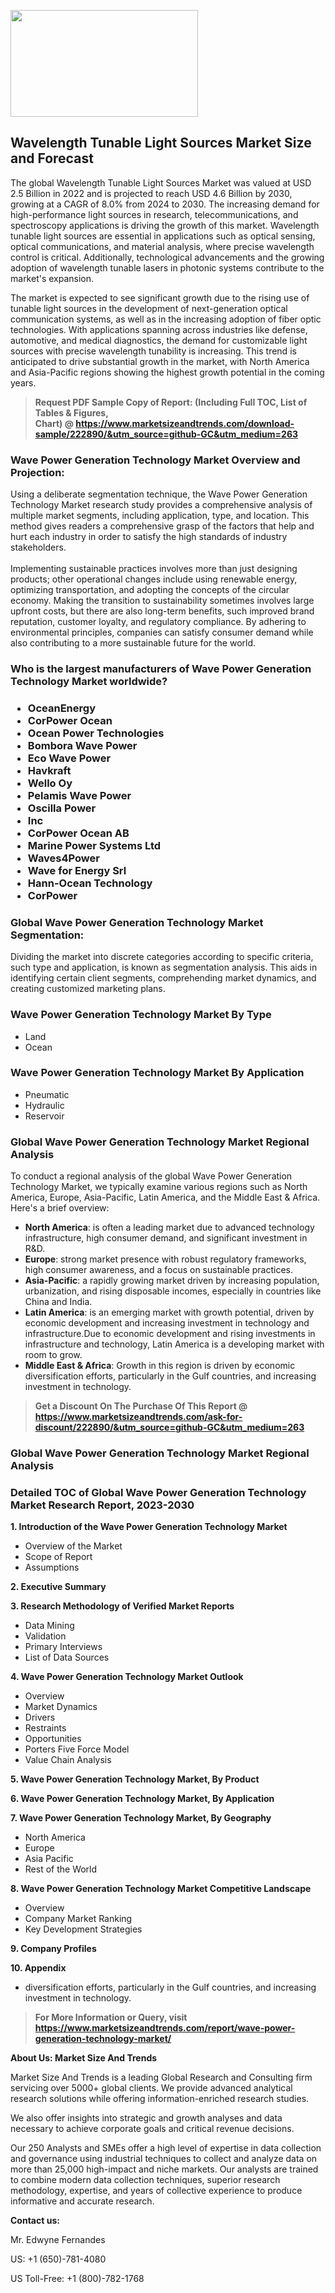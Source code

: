 <p><img class="alignnone size-medium wp-image-20088" src="https://ffe5etoiles.com/wp-content/uploads/2024/12/MST1-300x171.png" alt="" width="300" height="171" /></p><h2>Wavelength Tunable Light Sources Market Size and Forecast</h2><p>The global Wavelength Tunable Light Sources Market was valued at USD 2.5 Billion in 2022 and is projected to reach USD 4.6 Billion by 2030, growing at a CAGR of 8.0% from 2024 to 2030. The increasing demand for high-performance light sources in research, telecommunications, and spectroscopy applications is driving the growth of this market. Wavelength tunable light sources are essential in applications such as optical sensing, optical communications, and material analysis, where precise wavelength control is critical. Additionally, technological advancements and the growing adoption of wavelength tunable lasers in photonic systems contribute to the market's expansion.</p><p>The market is expected to see significant growth due to the rising use of tunable light sources in the development of next-generation optical communication systems, as well as in the increasing adoption of fiber optic technologies. With applications spanning across industries like defense, automotive, and medical diagnostics, the demand for customizable light sources with precise wavelength tunability is increasing. This trend is anticipated to drive substantial growth in the market, with North America and Asia-Pacific regions showing the highest growth potential in the coming years.</p></p><blockquote id="" class=""><strong>Request PDF Sample Copy of Report: (Including Full TOC, List of Tables &amp; Figures, Chart)&nbsp;@&nbsp;<strong><a href="https://www.marketsizeandtrends.com/download-sample/222890/&utm_source=github-GC&utm_medium=263" target="_blank">https://www.marketsizeandtrends.com/download-sample/222890/&utm_source=github-GC&utm_medium=263</a></strong></strong></blockquote><h3 id="" class="">Wave Power Generation Technology Market&nbsp;Overview and Projection:</h3><p id="" class="">Using a deliberate segmentation technique, the Wave Power Generation Technology Market research study provides a comprehensive analysis of multiple market segments, including application, type, and location. This method gives readers a comprehensive grasp of the factors that help and hurt each industry in order to satisfy the high standards of industry stakeholders. <br /> <br />Implementing sustainable practices involves more than just designing products; other operational changes include using renewable energy, optimizing transportation, and adopting the concepts of the circular economy. Making the transition to sustainability sometimes involves large upfront costs, but there are also long-term benefits, such improved brand reputation, customer loyalty, and regulatory compliance. By adhering to environmental principles, companies can satisfy consumer demand while also contributing to a more sustainable future for the world.</p><h3 id="" class="">Who is the largest manufacturers of&nbsp;Wave Power Generation Technology Market worldwide?</h3><h3 class=""><p><ul><li>OceanEnergy </li><li> CorPower Ocean </li><li> Ocean Power Technologies </li><li> Bombora Wave Power </li><li> Eco Wave Power </li><li> Havkraft </li><li> Wello Oy </li><li> Pelamis Wave Power </li><li> Oscilla Power </li><li> Inc </li><li> CorPower Ocean AB </li><li> Marine Power Systems Ltd </li><li> Waves4Power </li><li> Wave for Energy Srl </li><li> Hann-Ocean Technology </li><li> CorPower</li></ul></p></h3><h3 id="" class="">Global&nbsp;Wave Power Generation Technology Market Segmentation:</h3><p id="" class="">Dividing the market into discrete categories according to specific criteria, such type and application, is known as segmentation analysis. This aids in identifying certain client segments, comprehending market dynamics, and creating customized marketing plans.</p><h3 id="" class="">Wave Power Generation Technology Market&nbsp;By Type</h3><p><p><ul><li>Land</li><li> Ocean</p></li></ul></p></p><h3 id="" class="">Wave Power Generation Technology Market&nbsp;By Application</h3><p class=""><p><ul><li>Pneumatic</li><li> Hydraulic</li><li> Reservoir</li></ul></p></p><h3 id="" class="">Global Wave Power Generation Technology Market Regional Analysis</h3><p id="" class="">To conduct a regional analysis of the global Wave Power Generation Technology Market, we typically examine various regions such as North America, Europe, Asia-Pacific, Latin America, and the Middle East &amp; Africa. Here's a brief overview:</p><ul><li><strong>North America</strong>: is often a leading market due to advanced technology infrastructure, high consumer demand, and significant investment in R&amp;D.</li><li><strong>Europe</strong>: strong market presence with robust regulatory frameworks, high consumer awareness, and a focus on sustainable practices.</li><li><strong>Asia-Pacific</strong>: a rapidly growing market driven by increasing population, urbanization, and rising disposable incomes, especially in countries like China and India.</li><li><strong>Latin America</strong>: is an emerging market with growth potential, driven by economic development and increasing investment in technology and infrastructure.Due to economic development and rising investments in infrastructure and technology, Latin America is a developing market with room to grow.</li><li><strong>Middle East &amp; Africa</strong>: Growth in this region is driven by economic diversification efforts, particularly in the Gulf countries, and increasing investment in technology.</li></ul><blockquote id="" class=""><strong>Get a Discount On The Purchase Of This Report @ <strong><a href="https://www.marketsizeandtrends.com/ask-for-discount/222890/&utm_source=github-GC&utm_medium=263" target="_blank">https://www.marketsizeandtrends.com/ask-for-discount/222890/&utm_source=github-GC&utm_medium=263</a></strong></strong></blockquote><h3 id="" class="">Global Wave Power Generation Technology Market Regional Analysis</h3><h3 id="" class="">Detailed TOC of Global Wave Power Generation Technology Market Research Report, 2023-2030</h3><p id="" class=""><strong>1. Introduction of the Wave Power Generation Technology Market</strong></p><ul><li>Overview of the Market</li><li>Scope of Report</li><li>Assumptions</li></ul><p id="" class=""><strong>2. Executive Summary</strong></p><p id="" class=""><strong>3. Research Methodology of Verified Market Reports</strong></p><ul><li>Data Mining</li><li>Validation</li><li>Primary Interviews</li><li>List of Data Sources</li></ul><p id="" class=""><strong>4. Wave Power Generation Technology Market Outlook</strong></p><ul><li>Overview</li><li>Market Dynamics</li><li>Drivers</li><li>Restraints</li><li>Opportunities</li><li>Porters Five Force Model</li><li>Value Chain Analysis</li></ul><p id="" class=""><strong>5. Wave Power Generation Technology Market, By Product</strong></p><p id="" class=""><strong>6. Wave Power Generation Technology Market, By Application</strong></p><p id="" class=""><strong>7. Wave Power Generation Technology Market, By Geography</strong></p><ul><li>North America</li><li>Europe</li><li>Asia Pacific</li><li>Rest of the World</li></ul><p id="" class=""><strong>8. Wave Power Generation Technology Market Competitive Landscape</strong></p><ul><li>Overview</li><li>Company Market Ranking</li><li>Key Development Strategies</li></ul><p id="" class=""><strong>9. Company Profiles</strong></p><p id="" class=""><strong>10. Appendix</strong></p><ul><li>diversification efforts, particularly in the Gulf countries, and increasing investment in technology.</li></ul><blockquote id="" class=""><strong>For More Information or Query, visit <strong><strong><a href="https://www.marketsizeandtrends.com/report/wave-power-generation-technology-market/" target="_blank">https://www.marketsizeandtrends.com/report/wave-power-generation-technology-market/</a></strong></strong></strong></blockquote><p id="" class=""><strong>About Us: Market Size And Trends</strong></p><p id="" class="">Market Size And Trends is a leading Global Research and Consulting firm servicing over 5000+ global clients. We provide advanced analytical research solutions while offering information-enriched research studies.</p><p id="" class="">We also offer insights into strategic and growth analyses and data necessary to achieve corporate goals and critical revenue decisions.</p><p id="" class="">Our 250 Analysts and SMEs offer a high level of expertise in data collection and governance using industrial techniques to collect and analyze data on more than 25,000 high-impact and niche markets. Our analysts are trained to combine modern data collection techniques, superior research methodology, expertise, and years of collective experience to produce informative and accurate research.</p><p id="" class=""><strong>Contact us:</strong></p><p id="" class="">Mr. Edwyne Fernandes</p><p id="" class="">US: +1 (650)-781-4080</p><p id="" class="">US Toll-Free: +1 (800)-782-1768</p>
